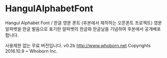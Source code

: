 # HangulAlphabetFont
Hangul Alphabet Font / 한글 영문 폰트 (후본에서 제작하는 오픈폰트 프로젝트)
영문 알파벳을 한글 발음으로 표기한 알파벳의 한글화
한글날을 기념하여 후본에서 공개배포 합니다.

사용제한 없는 무료 버전입니다.
v0.2b
http://www.whoborn.net
Copyrights 2016.10.9 ~ Whoborn Inc.